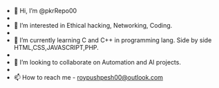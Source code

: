 - 👋 Hi, I’m @pkrRepo00
- 
- 👀 I’m interested in Ethical hacking, Networking, Coding.
- 
- 🌱 I’m currently learning C and C++ in programming lang. Side by side HTML,CSS,JAVASCRIPT,PHP.
- 
- 💞️ I’m looking to collaborate on Automation and AI projects.
- 
- 📫 How to reach me - roypushpesh00@outlook.com

<!---
pkrRepo00/pkrRepo00 is a ✨ special ✨ repository because its `README.md` (this file) appears on your GitHub profile.
You can click the Preview link to take a look at your changes.
--->
